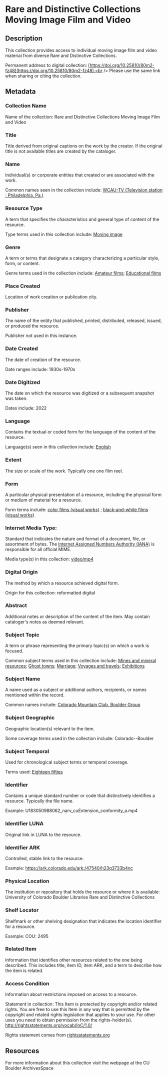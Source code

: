 # Rare and Distinctive Collections Moving Image Film and Video

## Description
This collection provides access to individual moving image film and video material from diverse Rare and Distinctive Collections.

Permanent address to digital collection: [https://doi.org/10.25810/80m2-fz48](https://doi.org/10.25810/80m2-fz48).<br /> 
Please use the same link when sharing or citing the collection.

## Metadata

### Collection Name
Name of the collection: Rare and Distinctive Collections Moving Image Film and Video

### Title
Title derived from original captions on the work by the creator. If the original title is not available titles are created by the cataloger.

### Name
Individual(s) or corporate entities that created or are associated with the work. 

Common names seen in the collection include: [WCAU-TV (Television station : Philadelphia, Pa.)](http://id.loc.gov/authorities/names/n50057215)

### Resource Type
A term that specifies the characteristics and general type of content of the resource. 

Type terms used in this collection include: [Moving image](http://id.loc.gov/vocabulary/resourceTypes/mov)

### Genre
A term or terms that designate a category characterizing a particular style, form, or content. 

Genre terms used in the collection include: [Amateur films](http://id.loc.gov/authorities/genreForms/gf2011026038); [Educational films](http://id.loc.gov/authorities/genreForms/gf2011026219)

### Place Created
Location of work creation or publication city. 

### Publisher
The name of the entity that published, printed, distributed, released, issued, or produced the resource.

Publisher not used in this instance.

### Date Created
The date of creation of the resource. 

Date ranges include: 1930s-1970s

### Date Digitized
The date on which the resource was digitized or a subsequent snapshot was taken. 

Dates include: 2022

### Language
Contains the textual or coded form for the language of the content of the resource. 

Language(s) seen in this collection include: [English](http://id.loc.gov/vocabulary/iso639-2/eng)

### Extent
The size or scale of the work. Typically one one film reel.

### Form
A particular physical presentation of a resource, including the physical form or medium of material for a resource. 

Form terms include:  [color films (visual works)](http://vocab.getty.edu/page/aat/300417957) ; [black-and-white films (visual works)](http://vocab.getty.edu/page/aat/300417958)

### Internet Media Type: 
Standard that indicates the nature and format of a document, file, or assortment of bytes. The [Internet Assigned Numbers Authority (IANA)](https://www.iana.org/assignments/media-types/media-types.xhtml) is responsible for all official MIME. 

Media type(s) in this collection: [video/mp4](https://www.iana.org/assignments/media-types/video/mp4)

### Digital Origin
The method by which a resource achieved digital form.

 Origin for this collection: reformatted digital

### Abstract
Additional notes or description of the content of the item. May contain cataloger's notes as deemed relevant.

### Subject Topic
A term or phrase representing the primary topic(s) on which a work is focused. 

Common subject terms used in this collection include: [Mines and mineral resources](http://id.worldcat.org/fast/1022541); [Ghost towns](http://id.worldcat.org/fast/942431); [Marriage](http://id.worldcat.org/fast/1010443); [Voyages and travels](http://id.worldcat.org/fast/1169308); [Exhibitions](http://id.worldcat.org/fast/918097)  

### Subject Name
A name used as a subject or additional authors, recipients, or names mentioned within the record.

Common names include: [Colorado Mountain Club. Boulder Group](http://id.worldcat.org/fast/790056)

### Subject Geographic
Geographic location(s) relevant to the item. 

Some coverage terms used in the collection include: Colorado--Boulder

### Subject Temporal
Used for chronological subject terms or temporal coverage. 

Terms used: [Eighteen fifties](http://id.worldcat.org/fast/1762057)


### Identifier
Contains a unique standard number or code that distinctively identifies a resource. Typically the file name. 

Example: U183050988062_narv_cuExtension_conformity_a.mp4

### Identifier LUNA	
Original link in LUNA to the resource. 

### Identifier ARK
Controlled, stable link to the resource. 

Example: https://ark.colorado.edu/ark:/47540/h23q3733b4nc

### Physical Location
The institution or repository that holds the resource or where it is available: University of Colorado Boulder Libraries Rare and Distinctive Collections

### Shelf Locator
Shelfmark or other shelving designation that indicates the location identifier for a resource. 

Example: COU: 2495

### Related Item
Information that identifies other resources related to the one being described. This includes title, item ID, item ARK, and a term to describe how the item is related.

### Access Condition
Information about restrictions imposed on access to a resource.

Statement in collection: This Item is protected by copyright and/or related rights. You are free to use this Item in any way that is permitted by the copyright and related rights legislation that applies to your use. For other uses you need to obtain permission from the rights-holder(s). http://rightsstatements.org/vocab/InC/1.0/

Rights statement comes from [rightsstatements.org](https://rightsstatements.org/page/1.0/?language=en)

## Resources
For more information about this collection visit the webpage at the CU Boulder ArchivesSpace
